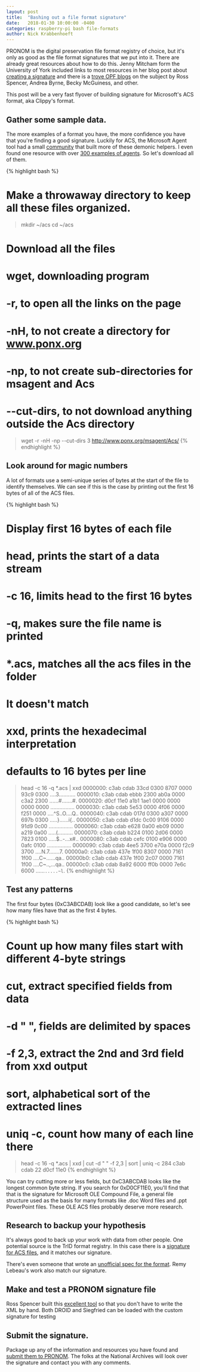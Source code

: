 ```yaml
---
layout: post
title:  "Bashing out a file format signature"
date:   2018-01-30 10:00:00 -0400
categories: raspberry-pi bash file-formats
author: Nick Krabbenhoeft
---
```


PRONOM is the digital preservation file format registry of choice, but it's only as good as the file format signatures that we put into it. There are already great resources about how to do this. Jenny Mitcham form the University of York included links to most resources in her blog post about [creating a signature](http://digital-archiving.blogspot.com/2016/08/my-first-file-format-signature.html) and there is a [trove OPF blogs](http://openpreservation.org/knowledge/blogs/topic/format-identification/) on the subject by Ross Spencer, Andrea Byrne, Becky McGuiness, and other.

This post will be a very fast flyover of building signature for Microsoft's ACS format, aka Clippy's format.

## Gather some sample data.

The more examples of a format you have, the more confidence you have that you're finding a good signature. Luckily for ACS, the Microsoft Agent tool had a small [community](http://msagentring.org/) that built more of these demonic helpers. I even found one resource with over [300 examples of agents](http://www.ponx.org/msagent/Acs/). So let's download all of them.

{% highlight bash %}
# Make a throwaway directory to keep all these files organized.
> mkdir ~/acs
> cd ~/acs

# Download all the files
# wget, downloading program
# -r, to open all the links on the page
# -nH, to not create a directory for www.ponx.org
# -np, to not create sub-directories for msagent and Acs
# --cut-dirs, to not download anything outside the Acs directory

> wget -r -nH -np --cut-dirs 3 http://www.ponx.org/msagent/Acs/
{% endhighlight %}

## Look around for magic numbers
A lot of formats use a semi-unique series of bytes at the start of the file to identify themselves. We can see if this is the case by printing out the first 16 bytes of all of the ACS files.

{% highlight bash %}
# Display first 16 bytes of each file
# head, prints the start of a data stream
# -c 16, limits head to the first 16 bytes
# -q, makes sure the file name is printed
# *.acs, matches all the acs files in the folder
# It doesn't match

# xxd, prints the hexadecimal interpretation
# defaults to 16 bytes per line

> head -c 16 -q *.acs | xxd
0000000: c3ab cdab 33cd 0300 8707 0000 93c9 0300  ....3...........
0000010: c3ab cdab ebbb 2300 ab0a 0000 c3a2 2300  ......#.......#.
0000020: d0cf 11e0 a1b1 1ae1 0000 0000 0000 0000  ................
0000030: c3ab cdab 5e53 0000 4f06 0000 f251 0000  ....^S..O....Q..
0000040: c3ab cdab 017d 0300 a307 0000 697b 0300  .....}......i{..
0000050: c3ab cdab d1dc 0c00 9106 0000 91d9 0c00  ................
0000060: c3ab cdab e628 0a00 eb09 0000 a219 0a00  .....(..........
0000070: c3ab cdab b224 0100 2d06 0000 7823 0100  .....$..-...x#..
0000080: c3ab cdab cefc 0100 e906 0000 0afc 0100  ................
0000090: c3ab cdab 4ee5 3700 e70a 0000 f2c9 3700  ....N.7.......7.
00000a0: c3ab cdab 437e 1f00 8307 0000 7161 1f00  ....C~......qa..
00000b0: c3ab cdab 437e 1f00 2c07 0000 7161 1f00  ....C~..,...qa..
00000c0: c3ab cdab 8a92 6000 ff0b 0000 7e6c 6000  ......`.....~l`.
{% endhighlight %}


## Test any patterns

The first four bytes (0xC3ABCDAB) look like a good candidate, so let's see how many files have that as the first 4 bytes.

{% highlight bash %}
# Count up how many files start with different 4-byte strings
# cut, extract specified fields from data
# -d " ", fields are delimited by spaces
# -f 2,3, extract the 2nd and 3rd field from xxd output

# sort, alphabetical sort of the extracted lines

# uniq -c, count how many of each line there

> head -c 16 -q *.acs | xxd | cut -d " " -f 2,3 | sort | uniq -c
284 c3ab cdab
22 d0cf 11e0
{% endhighlight %}

You can try cutting more or less fields, but 0xC3ABCDAB looks like the longest common byte string. If you search for 0xD0CF11E0, you'll find that that is the signature for Microsoft OLE Compound File, a general file structure used as the basis for many formats like .doc Word files and .ppt PowerPoint files. These OLE ACS files probably deserve more research.

## Research to backup your hypothesis

It's always good to back up your work with data from other people. One potential source is the TrID format registry. In this case there is a [signature for ACS files](https://github.com/digipres/digipres.github.io/blob/master/_sources/registries/trid/triddefs_xml/ms-acs.trid.xml), and it matches our signature.

There's even someone that wrote an [unofficial spec for the format](http://fileformats.lebeausoftware.org/). Remy Lebeau's work also match our signature.

## Make and test a PRONOM signature file 

Ross Spencer built this [excellent tool](http://www.nationalarchives.gov.uk/pronom/sigdev/index.htm) so that you don't have to write the XML by hand. Both DROID and Siegfried can be loaded with the custom signature for testing

## Submit the signature.

Package up any of the information and resources you have found and [submit them to PRONOM](https://www.nationalarchives.gov.uk/contact-us/submit-information-for-pronom/). The folks at the National Archives will look over the signature and contact you with any comments.